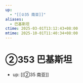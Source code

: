```yaml
---
up:
  - "[[②35 南亚]]"
aliases:
  - 巴基斯坦
ctime: 2025-03-01T13:12:43+08:00
mtime: 2025-10-01T11:40:34+08:00
---
```


# ②353 巴基斯坦

- up: [[②35 南亚]]
